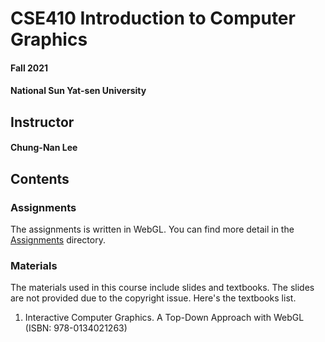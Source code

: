 # CSE410 Introduction to Computer Graphics
#### Fall 2021
#### National Sun Yat-sen University

## Instructor
#### Chung-Nan Lee

## Contents
### Assignments
The assignments is written in WebGL. You can find more detail in the [Assignments](Assignments) directory.

### Materials
The materials used in this course include slides and textbooks. The slides are not provided due to the copyright issue. Here's the textbooks list.

1. Interactive Computer Graphics. A Top-Down Approach with WebGL (ISBN: 978-0134021263)

